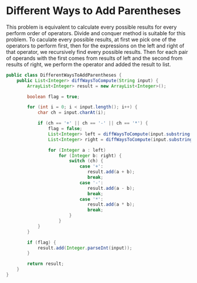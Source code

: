 # Different Ways to Add Parentheses

This problem is equivalent to calculate every possible results for every perform order of operators.
Divide and conquer method is suitable for this problem. To caculate every possible results,
at first we pick one of the operators to perform first, then for the expressions on the left
and right of that operator, we recursively find every possible results. Then for each pair of
operands with the first comes from results of left and the second from results of right,
we perform the operator and added the result to list.

```java
public class DifferentWaysToAddParentheses {
    public List<Integer> diffWaysToCompute(String input) {
        ArrayList<Integer> result = new ArrayList<Integer>();

        boolean flag = true;

        for (int i = 0; i < input.length(); i++) {
            char ch = input.charAt(i);

            if (ch == '+' || ch == '-' || ch == '*') {
                flag = false;
                List<Integer> left = diffWaysToCompute(input.substring(0, i));
                List<Integer> right = diffWaysToCompute(input.substring(i + 1));

                for (Integer a : left)
                    for (Integer b: right) {
                        switch (ch) {
                            case '+':
                               result.add(a + b); 
                               break;
                            case '-':
                               result.add(a - b); 
                               break;
                            case '*':
                               result.add(a * b); 
                               break;
                        }
                    }
            }
        }

        if (flag) {
            result.add(Integer.parseInt(input));
        }

        return result;
    }
}
```
